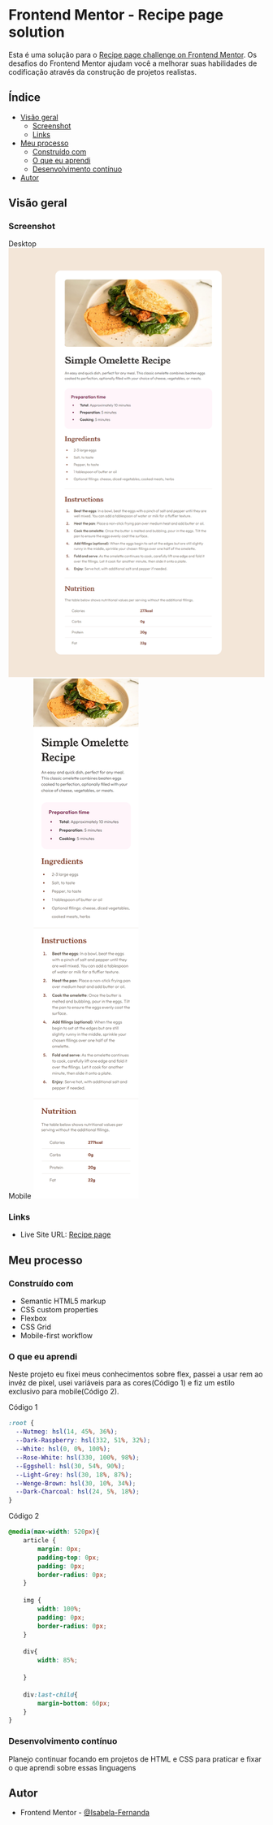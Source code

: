 # Frontend Mentor - Recipe page solution

Esta é uma solução para o [Recipe page challenge on Frontend Mentor](https://www.frontendmentor.io/challenges/recipe-page-KiTsR8QQKm). Os desafios do Frontend Mentor ajudam você a melhorar suas habilidades de codificação através da construção de projetos realistas. 

## Índice

- [Visão geral](#visão-geral)
  - [Screenshot](#screenshot)
  - [Links](#links)
- [Meu processo](#meu-processo)
  - [Construído com](#construído-com)
  - [O que eu aprendi](#o-que-eu-aprendi)
  - [Desenvolvimento contínuo](#desenvolvimento-contínuo)
- [Autor](#autor)

## Visão geral

### Screenshot

Desktop
![](./design/solucao-desktop.png)
Mobile
![](./design/solucao-mobile.png)

### Links

- Live Site URL: [Recipe page](https://isabela-fernanda.github.io/recipe-page/)

## Meu processo

### Construído com

- Semantic HTML5 markup
- CSS custom properties
- Flexbox
- CSS Grid
- Mobile-first workflow

### O que eu aprendi

Neste projeto eu fixei meus conhecimentos sobre flex, passei a usar rem ao invéz de pixel, usei variáveis para as cores(Código 1) e fiz um estilo exclusivo para mobile(Código 2).

Código 1
```css
:root {
  --Nutmeg: hsl(14, 45%, 36%);
  --Dark-Raspberry: hsl(332, 51%, 32%);
  --White: hsl(0, 0%, 100%);
  --Rose-White: hsl(330, 100%, 98%);
  --Eggshell: hsl(30, 54%, 90%);
  --Light-Grey: hsl(30, 18%, 87%);
  --Wenge-Brown: hsl(30, 10%, 34%);
  --Dark-Charcoal: hsl(24, 5%, 18%);
}
```

Código 2
```css
@media(max-width: 520px){
    article {
        margin: 0px;
        padding-top: 0px;
        padding: 0px;
        border-radius: 0px;
    }

    img {
        width: 100%;
        padding: 0px;
        border-radius: 0px;
    }

    div{
        width: 85%;
        
    }

    div:last-child{
        margin-bottom: 60px;
    }
}
```

### Desenvolvimento contínuo

Planejo continuar focando em projetos de HTML e CSS para praticar e fixar o que aprendi sobre essas linguagens

## Autor

- Frontend Mentor - [@Isabela-Fernanda](https://www.frontendmentor.io/profile/Isabela-Fernanda)